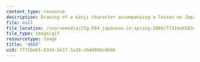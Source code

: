 ```yaml
---
content_type: resource
description: Drawing of a kanji character accompanying a lesson on Japanese.
file: null
file_location: /coursemedia/21g-504-japanese-iv-spring-2009/7731beb583d42e373a18cbdd80dcd666_4668.gif
file_type: image/gif
resourcetype: Image
title: '4668'
uid: 7731beb5-83d4-2e37-3a18-cbdd80dcd666
---
```

